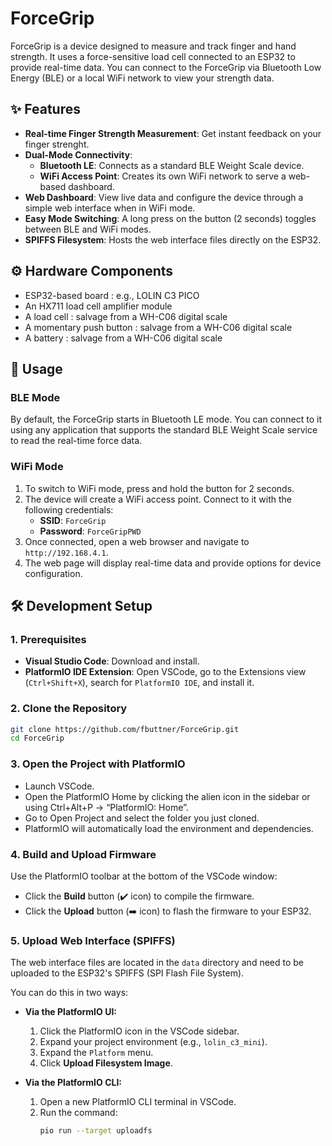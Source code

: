 # ForceGrip

ForceGrip is a device designed to measure and track finger and hand strength. It uses a force-sensitive load cell connected to an ESP32 to provide real-time data. You can connect to the ForceGrip via Bluetooth Low Energy (BLE)  or a local WiFi network to view your strength data.

## ✨ Features

- **Real-time Finger Strength Measurement**: Get instant feedback on your finger strenght.
- **Dual-Mode Connectivity**:
    - **Bluetooth LE**: Connects as a standard BLE Weight Scale device.
    - **WiFi Access Point**: Creates its own WiFi network to serve a web-based dashboard.
- **Web Dashboard**: View live data and configure the device through a simple web interface when in WiFi mode.
- **Easy Mode Switching**: A long press on the button (2 seconds) toggles between BLE and WiFi modes.
- **SPIFFS Filesystem**: Hosts the web interface files directly on the ESP32.

## ⚙️ Hardware Components

- ESP32-based board : e.g., LOLIN C3 PICO
- An HX711 load cell amplifier module
- A load cell : salvage from a WH-C06 digital scale
- A momentary push button : salvage from a WH-C06 digital scale
- A battery : salvage from a WH-C06 digital scale

## 🚀 Usage

### BLE Mode
By default, the ForceGrip starts in Bluetooth LE mode. You can connect to it using any application that supports the standard BLE Weight Scale service to read the real-time force data.

### WiFi Mode

1.  To switch to WiFi mode, press and hold the button for 2 seconds.
2.  The device will create a WiFi access point. Connect to it with the following credentials:
    - **SSID**: `ForceGrip`
    - **Password**: `ForceGripPWD`
3.  Once connected, open a web browser and navigate to `http://192.168.4.1`.
4.  The web page will display real-time data and provide options for device configuration.


## 🛠️ Development Setup

### 1. Prerequisites
- **Visual Studio Code**: Download and install.
- **PlatformIO IDE Extension**: Open VSCode, go to the Extensions view (`Ctrl+Shift+X`), search for `PlatformIO IDE`, and install it.

### 2. Clone the Repository
```bash
git clone https://github.com/fbuttner/ForceGrip.git
cd ForceGrip
```

### 3. Open the Project with PlatformIO

- Launch VSCode.
- Open the PlatformIO Home by clicking the alien icon in the sidebar or using Ctrl+Alt+P → “PlatformIO: Home”.
- Go to Open Project and select the folder you just cloned.
- PlatformIO will automatically load the environment and dependencies.

### 4. Build and Upload Firmware

Use the PlatformIO toolbar at the bottom of the VSCode window:
- Click the **Build** button (✔️ icon) to compile the firmware.
- Click the **Upload** button (➡️ icon) to flash the firmware to your ESP32.

### 5. Upload Web Interface (SPIFFS)
The web interface files are located in the `data` directory and need to be uploaded to the ESP32's SPIFFS (SPI Flash File System).

You can do this in two ways:

- **Via the PlatformIO UI:**
    1.  Click the PlatformIO icon in the VSCode sidebar.
    2.  Expand your project environment (e.g., `lolin_c3_mini`).
    3.  Expand the `Platform` menu.
    4.  Click **Upload Filesystem Image**.

- **Via the PlatformIO CLI:**
    1.  Open a new PlatformIO CLI terminal in VSCode.
    2.  Run the command:
        ```bash
        pio run --target uploadfs
        ```
